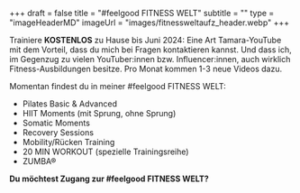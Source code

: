 +++
draft = false
title = "#feelgood FITNESS WELT"
subtitle = ""
type = "imageHeaderMD"
imageUrl = "images/fitnessweltaufz_header.webp"
+++

Trainiere **KOSTENLOS** zu Hause bis Juni 2024: Eine Art Tamara-YouTube mit dem Vorteil, dass du mich bei Fragen kontaktieren kannst. Und dass ich, im Gegenzug zu vielen YouTuber:innen bzw. Influencer:innen, auch wirklich Fitness-Ausbildungen besitze. Pro Monat kommen 1-3 neue Videos dazu.

Momentan findest du in meiner #feelgood FITNESS WELT:

* Pilates Basic & Advanced
* HIIT Moments (mit Sprung, ohne Sprung)
* Somatic Moments
* Recovery Sessions
* Mobility/Rücken Training
* 20 MIN WORKOUT (spezielle Trainingsreihe)
* ZUMBA®


**Du möchtest Zugang zur #feelgood FITNESS WELT?**